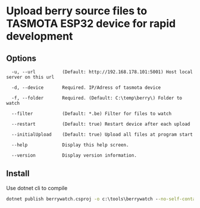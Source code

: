 # Upload berry source files to TASMOTA ESP32 device for rapid development
## Options

```
  -u, --url          (Default: http://192.168.178.101:5001) Host local server on this url

  -d, --device       Required. IP/Adress of tasmota device

  -f, --folder       Required. (Default: C:\temp\berry\) Folder to watch

  --filter           (Default: *.be) Filter for files to watch

  --restart          (Default: true) Restart device after each upload

  --initialUpload    (Default: true) Upload all files at program start

  --help             Display this help screen.

  --version          Display version information.

```

## Install

Use dotnet cli to compile
``` cmd
dotnet publish berrywatch.csproj -o c:\tools\berrywatch --no-self-contained
```
